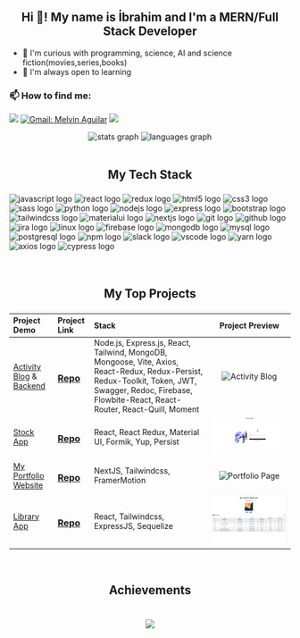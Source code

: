 <h2 align="center">Hi 👋! My name is İbrahim and I'm a MERN/Full Stack Developer</h2>
<!--
<div align="center">

</div>
-->


- 🔭 I'm curious with programming, science, AI and science fiction(movies,series,books)
- 🌿 I'm always open to learning
### 📫 How to find me:
[![](https://img.shields.io/badge/linkedin-%230077B5.svg?&style=for-the-badge&logo=linkedin&logoColor=white)](https://www.linkedin.com/in/ibrahim-balcin/)
[![Gmail: Melvin Aguilar](https://img.shields.io/badge/-gmail-red?style=for-the-badge&logo=Gmail&logoColor=white&link=mailto:ibr.balcin@gmail.com)](mailto:ibr.balcin@gmail.com) 
![](https://komarev.com/ghpvc/?username=brucehillwalley&color=blue&style=for-the-badge) 

<div align="center">
  <img src="https://github-readme-stats.vercel.app/api?hide_title=false&hide_rank=false&show_icons=true&include_all_commits=false&count_private=true&disable_animations=false&theme=react&locale=en&hide_border=true&username=brucehillwalley" height="150" alt="stats graph"  />
  <img src="https://github-readme-stats.vercel.app/api/top-langs?locale=en&hide_title=false&layout=compact&card_width=320&langs_count=8&theme=react&hide_border=true&username=brucehillwalley" height="150" alt="languages graph"  />
</div>

</br>
<h2 align="center">My Tech Stack</h2>

###

<div align="left">
  <img src="https://cdn.jsdelivr.net/gh/devicons/devicon/icons/javascript/javascript-original.svg" height="30" width="42" alt="javascript logo"  />
  <img src="https://cdn.jsdelivr.net/gh/devicons/devicon/icons/react/react-original.svg" height="30" width="42" alt="react logo"  />
  <img src="https://cdn.jsdelivr.net/gh/devicons/devicon/icons/redux/redux-original.svg" height="30" width="42" alt="redux logo"  />
  <img src="https://cdn.jsdelivr.net/gh/devicons/devicon/icons/html5/html5-original.svg" height="30" width="42" alt="html5 logo"  />
  <img src="https://cdn.jsdelivr.net/gh/devicons/devicon/icons/css3/css3-original.svg" height="30" width="42" alt="css3 logo"  />
  <img src="https://cdn.jsdelivr.net/gh/devicons/devicon/icons/sass/sass-original.svg" height="30" width="42" alt="sass logo"  />
  <img src="https://cdn.jsdelivr.net/gh/devicons/devicon/icons/python/python-original.svg" height="30" width="42" alt="python logo"  />
  <img src="https://cdn.jsdelivr.net/gh/devicons/devicon/icons/nodejs/nodejs-original.svg" height="30" width="42" alt="nodejs logo"  />
  <img src="https://cdn.jsdelivr.net/gh/devicons/devicon/icons/express/express-original.svg" height="30" width="42" alt="express logo"  />
  <img src="https://cdn.jsdelivr.net/gh/devicons/devicon/icons/bootstrap/bootstrap-original.svg" height="30" width="42" alt="bootstrap logo"  />
  <img src="https://cdn.jsdelivr.net/gh/devicons/devicon/icons/tailwindcss/tailwindcss-original.svg" height="30" width="42" alt="tailwindcss logo"  />
  <img src="https://cdn.jsdelivr.net/gh/devicons/devicon/icons/materialui/materialui-original.svg" height="30" width="42" alt="materialui logo"  />
  <img src="https://cdn.jsdelivr.net/gh/devicons/devicon/icons/nextjs/nextjs-original.svg" height="30" width="42" alt="nextjs logo"  />
  <img src="https://cdn.jsdelivr.net/gh/devicons/devicon/icons/git/git-original.svg" height="30" width="42" alt="git logo"  />
  <img src="https://cdn.jsdelivr.net/gh/devicons/devicon/icons/github/github-original.svg" height="30" width="42" alt="github logo"  />
  <img src="https://cdn.jsdelivr.net/gh/devicons/devicon/icons/jira/jira-original.svg" height="30" width="42" alt="jira logo"  />
  <img src="https://cdn.jsdelivr.net/gh/devicons/devicon/icons/linux/linux-original.svg" height="30" width="42" alt="linux logo"  />
  <img src="https://cdn.jsdelivr.net/gh/devicons/devicon/icons/firebase/firebase-plain.svg" height="30" width="42" alt="firebase logo"  />
  <img src="https://cdn.jsdelivr.net/gh/devicons/devicon/icons/mongodb/mongodb-original.svg" height="30" width="42" alt="mongodb logo"  />
  <img src="https://cdn.jsdelivr.net/gh/devicons/devicon/icons/mysql/mysql-original.svg" height="30" width="42" alt="mysql logo"  />
  <img src="https://cdn.jsdelivr.net/gh/devicons/devicon/icons/postgresql/postgresql-original.svg" height="30" width="42" alt="postgresql logo"  />
  <img src="https://cdn.jsdelivr.net/gh/devicons/devicon/icons/npm/npm-original-wordmark.svg" height="30" width="42" alt="npm logo"  />
  <img src="https://cdn.jsdelivr.net/gh/devicons/devicon/icons/slack/slack-original.svg" height="30" width="42" alt="slack logo"  />
  <img src="https://cdn.jsdelivr.net/gh/devicons/devicon/icons/vscode/vscode-original.svg" height="30" width="42" alt="vscode logo"  />
  <img src="https://cdn.jsdelivr.net/gh/devicons/devicon/icons/yarn/yarn-original.svg" height="30" width="42" alt="yarn logo"  />
  <img src="https://cdn.jsdelivr.net/gh/devicons/devicon/icons/axios/axios-plain.svg" height="30" width="42" alt="axios logo"  />
  <img src="https://cdn.jsdelivr.net/gh/devicons/devicon/icons/cypressio/cypressio-original.svg" height="30" width="42" alt="cypress logo"  />

</div>
</br>

</br>

<h2 align="center">My Top Projects</h2>

###

| Project Demo | Project Link   | Stack      | Project Preview |
| :---         |     :---       | :---       |      :---:      |
| [Activity Blog](https://activity-blog-app.vercel.app/) & [Backend](https://activity-blogapp.onrender.com/)| <h3>[Repo](https://github.com/brucehillwalley/Capstone-BlogApp)</h3>     | Node.js, Express.js,  React, Tailwind,  MongoDB, Mongoose, Vite, Axios, React-Redux, Redux-Persist, Redux-Toolkit, Token, JWT, Swagger, Redoc, Firebase, Flowbite-React, React-Router, React-Quill, Moment | ![Activity Blog](https://github.com/brucehillwalley/Capstone-BlogApp/blob/main/activityblog.gif)|
| [Stock App](https://stockk-app.netlify.app/)  | <h3>[Repo](https://github.com/brucehillwalley/stock-app-frontend)</h3>     | React, React Redux, Material UI, Formik, Yup, Persist | ![Stock App](https://github.com/brucehillwalley/stock-app-frontend/blob/main/src/assets/stockapp.gif)|
| [My Portfolio Website](https://ibrahimbalcin-portfolio.vercel.app/)  | <h3>[Repo](https://github.com/brucehillwalley/bruce-portfolio-nextjs)</h3>     | NextJS, Tailwindcss, FramerMotion | ![Portfolio Page](https://github.com/brucehillwalley/bruce-portfolio-nextjs/blob/main/assets/Animation.gif)|
| [Library App](https://fullstack-library-six.vercel.app/)  | <h3>[Repo](https://github.com/brucehillwalley/Fullstack_library)</h3>     | React, Tailwindcss, ExpressJS, Sequelize | ![Library App](https://github.com/brucehillwalley/Fullstack_library/blob/main/library.gif)|

</br>



<h2 align="center">Achievements</h2>

###

</br>

<div align="center">
<img src="https://github-profile-trophy.vercel.app/?username=brucehillwalley&theme=react"/>
</div>





  

